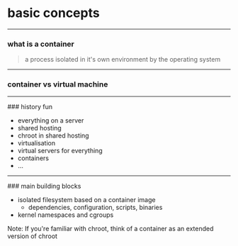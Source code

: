 # basic concepts

----

### what is a container

> a process isolated in it's own environment by the operating system


---

### container vs virtual machine

----

### history fun

* everything on a server
* shared hosting
* chroot in shared hosting
* virtualisation
* virtual servers for everything
* containers
* ...

----

### main building blocks

* isolated filesystem based on a container image
  * dependencies, configuration, scripts, binaries
* kernel namespaces and cgroups

Note: If you're familiar with chroot, think of a container as an extended version of chroot